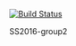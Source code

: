 [![Build Status](https://travis-ci.org/GSE-Project/SS2016-group2.svg?branch=develop)](https://travis-ci.org/GSE-Project/SS2016-group2)

SS2016-group2
